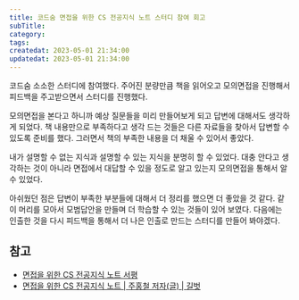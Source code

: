 ```yaml
---
title: 코드숨 면접을 위한 CS 전공지식 노트 스터디 참여 회고
subTitle:
category:
tags:
createdat: 2023-05-01 21:34:00
updatedat: 2023-05-01 21:34:00
---
```


코드숨 소소한 스터디에 참여했다. 주어진 분량만큼 책을 읽어오고 모의면접을 진행해서
피드백을 주고받으면서 스터디를 진행했다.  

모의면접을 본다고 하니까 예상 질문들을 미리 만들어보게 되고 답변에 대해서도
생각하게 되었다. 책 내용만으로 부족하다고 생각 드는 것들은 다른 자료들을 찾아서
답변할 수 있도록 준비를 했다. 그러면서 책의 부족한 내용을 더 채울 수 있어서
좋았다.  

내가 설명할 수 없는 지식과 설명할 수 있는 지식을 분명히 할 수 있었다. 대충
안다고 생각하는 것이 아니라 면접에서 대답할 수 있을 정도로 알고 있는지 모의면접을
통해서 알 수 있었다.  

아쉬웠던 점은 답변이 부족한 부분들에 대해서 더 정리를 했으면 더 좋았을 것 같다.
같이 머리를 모아서 모범답안을 만들며 더 학습할 수 있는 것들이 있어 보였다.
다음에는 인출한 것을 다시 피드백을 통해서 더 나은 인출로 만드는 스터디를 만들어 봐야겠다.

## 참고

- [면접을 위한 CS 전공지식 노트 서평](https://hannut91.github.io/blogs/books/cs-major-knowledge-notes)
- [면접을 위한 CS 전공지식 노트 \| 주홍철 저자(글) \| 길벗](https://product.kyobobook.co.kr/detail/S000001834833)

